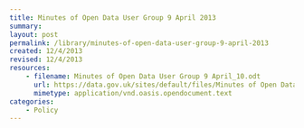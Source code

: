 ```yaml
---
title: Minutes of Open Data User Group 9 April 2013
summary: 
layout: post
permalink: /library/minutes-of-open-data-user-group-9-april-2013
created: 12/4/2013
revised: 12/4/2013
resources:
    - filename: Minutes of Open Data User Group 9 April_10.odt
      url: https://data.gov.uk/sites/default/files/Minutes of Open Data User Group 9 April_10.odt
      mimetype: application/vnd.oasis.opendocument.text
categories:
    - Policy
---
```


